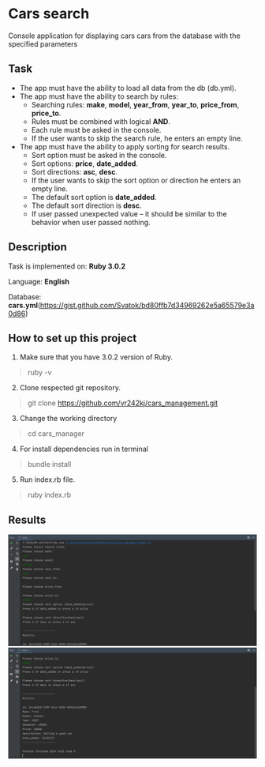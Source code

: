 # Cars search
Сonsole application for displaying cars cars from the database with the specified parameters
## Task
* The app must have the ability to load all data from the db (db.yml).
* The app must have the ability to search by rules:
    - Searching rules: **make**, **model**, **year_from**, **year_to**, **price_from**,
      **price_to**.
    - Rules must be combined with logical **AND**.
    - Each rule must be asked in the console.
    - If the user wants to skip the search rule, he enters an empty line.
* The app must have the ability to apply sorting for search results.
    - Sort option must be asked in the console.
    - Sort options: **price**, **date_added**.
    - Sort directions: **asc**, **desc**.
    - If the user wants to skip the sort option or direction he enters an empty
      line.
    - The default sort option is **date_added**.
    - The default sort direction is **desc**.
    - If user passed unexpected value – it should be similar to the behavior
      when user passed nothing.

## Description

Task is implemented on:  **Ruby 3.0.2**

Language: **English**

Database: **cars.yml**(https://gist.github.com/Svatok/bd80ffb7d34969262e5a65579e3a0d86)

## How to set up this project
1. Make sure that you have 3.0.2 version of Ruby.
> ruby -v
2. Clone respected git repository.
> git clone https://github.com/vr242kj/cars_management.git
3. Change the working directory
> cd cars_manager
4. For install dependencies run in terminal
> bundle install
5. Run index.rb file.
> ruby index.rb

## Results
![photo](img1.png)
![photo](img2.png)


